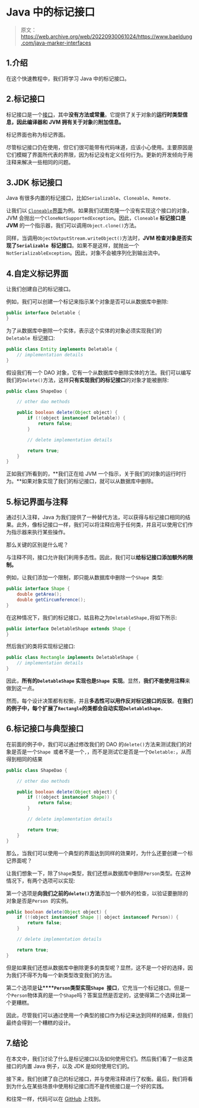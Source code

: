# Java 中的标记接口

> 原文：<https://web.archive.org/web/20220930061024/https://www.baeldung.com/java-marker-interfaces>

## 1.介绍

在这个快速教程中，我们将学习 Java 中的标记接口。

## 2.标记接口

标记接口是一个[接口](/web/20220628235356/https://www.baeldung.com/java-interfaces)，其中**没有方法或常量**。它提供了关于对象的**运行时类型信息，因此编译器和 JVM 拥有关于对象**的**附加信息。**

标记界面也称为标记界面。

尽管标记接口仍在使用，但它们很可能带有代码味道，应该小心使用。主要原因是它们模糊了界面所代表的界限，因为标记没有定义任何行为。更新的开发倾向于用注释来解决一些相同的问题。

## 3.JDK 标记接口

Java 有很多内置的标记接口，比如`Serializable`、`Cloneable`、`Remote.`

让我们以 [`Cloneable`界面](/web/20220628235356/https://www.baeldung.com/java-deep-copy)为例。如果我们试图克隆一个没有实现这个接口的对象，JVM 会抛出一个`CloneNotSupportedException`。因此，`Cloneable` **标记接口是 JVM** 的一个指示器，我们可以调用`Object.clone()`方法。

同样，当调用`ObjectOutputStream.writeObject()`方法时，**JVM 检查对象是否实现了`Serializable `标记接口**。如果不是这样，就抛出一个`NotSerializableException`。因此，对象不会被序列化到输出流中。

## 4.自定义标记界面

让我们创建自己的标记接口。

例如，我们可以创建一个标记来指示某个对象是否可以从数据库中删除:

```java
public interface Deletable {
}
```

为了从数据库中删除一个实体，表示这个实体的对象必须实现我们的`Deletable `标记接口:

```java
public class Entity implements Deletable {
    // implementation details
}
```

假设我们有一个 DAO 对象，它有一个从数据库中删除实体的方法。我们可以编写我们的`delete()`方法，这样**只有实现我们的标记接口**的对象才能被删除:

```java
public class ShapeDao {

    // other dao methods

    public boolean delete(Object object) {
        if (!(object instanceof Deletable)) {
            return false;
        }

        // delete implementation details

        return true;
    }
}
```

正如我们所看到的，**我们正在给 JVM 一个指示，关于我们的对象的运行时行为。**如果对象实现了我们的标记接口，就可以从数据库中删除。

## 5.标记界面与注释

通过引入注释，Java 为我们提供了一种替代方法，可以获得与标记接口相同的结果。此外，像标记接口一样，我们可以将注释应用于任何类，并且可以使用它们作为指示器来执行某些操作。

那么关键的区别是什么呢？

与注释不同，接口允许我们利用多态性。因此，我们可以**给标记接口添加额外的限制。**

例如，让我们添加一个限制，即只能从数据库中删除一个`Shape `类型:

```java
public interface Shape {
    double getArea();
    double getCircumference();
}
```

在这种情况下，我们的标记接口，姑且称之为`DeletableShape,`将如下所示:

```java
public interface DeletableShape extends Shape {
}
```

然后我们的类将实现标记接口:

```java
public class Rectangle implements DeletableShape {
    // implementation details
}
```

因此，**所有的`DeletableShape` 实现也是`Shape `实现**。显然，**我们不能使用注释**来做到这一点。

然而，每个设计决策都有权衡，并且**多态性可以用作反对标记接口的反驳**。**在我们的例子中，每个扩展了`Rectangle`的类都会自动实现`DeletableShape.`**

## 6.标记接口与典型接口

在前面的例子中，我们可以通过修改我们的 DAO 的`delete()`方法来测试我们的对象是否是一个`Shape `或者不是一个`,`，而不是测试它是否是一个`Deletable:`，从而得到相同的结果

```java
public class ShapeDao { 

    // other dao methods 

    public boolean delete(Object object) {
        if (!(object instanceof Shape)) {
            return false;
        }

        // delete implementation details

        return true;
    }
}
```

那么，当我们可以使用一个典型的界面达到同样的效果时，为什么还要创建一个标记界面呢？

让我们想象一下，除了`Shape`类型，我们还想从数据库中删除`Person`类型。在这种情况下，有两个选项可以实现:

第一个选项是**向我们之前的`delete()`方法**添加一个额外的检查，以验证要删除的对象是否是`Person `的实例。

```java
public boolean delete(Object object) {
    if (!(object instanceof Shape || object instanceof Person)) {
        return false;
    }

    // delete implementation details

    return true;
}
```

但是如果我们还想从数据库中删除更多的类型呢？显然，这不是一个好的选择，因为我们不得不为每一个新类型改变我们的方法。

第二个选项是**让****`Person`类型实现`Shape `接口**，它充当一个标记接口。但是一个`Person`物体真的是一个`Shape`吗？答案显然是否定的，这使得第二个选择比第一个更糟糕。

因此，尽管我们可以通过使用一个典型的接口作为标记来达到同样的结果，但我们最终会得到一个糟糕的设计。

## 7.结论

在本文中，我们讨论了什么是标记接口以及如何使用它们。然后我们看了一些这类接口的内置 Java 例子，以及 JDK 是如何使用它们的。

接下来，我们创建了自己的标记接口，并与使用注释进行了权衡。最后，我们将看到为什么在某些场景中使用标记接口而不是传统接口是一个好的实践。

和往常一样，代码可以在 [GitHub](https://web.archive.org/web/20220628235356/https://github.com/eugenp/tutorials/tree/master/core-java-modules/core-java-lang-oop-types) 上找到。